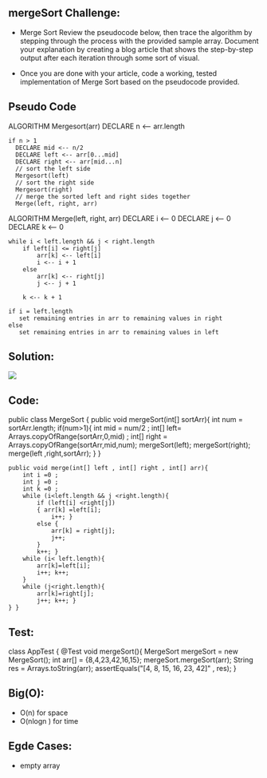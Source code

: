## mergeSort Challenge:
- Merge Sort Review the pseudocode below, then trace the algorithm by stepping through the process with the provided sample array. Document your explanation by creating a blog article that shows the step-by-step output after each iteration through some sort of visual.

* Once you are done with your article, code a working, tested implementation of Merge Sort based on the pseudocode provided.

## Pseudo Code

ALGORITHM Mergesort(arr)
    DECLARE n <-- arr.length

    if n > 1
      DECLARE mid <-- n/2
      DECLARE left <-- arr[0...mid]
      DECLARE right <-- arr[mid...n]
      // sort the left side
      Mergesort(left)
      // sort the right side
      Mergesort(right)
      // merge the sorted left and right sides together
      Merge(left, right, arr)

ALGORITHM Merge(left, right, arr)
    DECLARE i <-- 0
    DECLARE j <-- 0
    DECLARE k <-- 0

    while i < left.length && j < right.length
        if left[i] <= right[j]
            arr[k] <-- left[i]
            i <-- i + 1
        else
            arr[k] <-- right[j]
            j <-- j + 1

        k <-- k + 1

    if i = left.length
       set remaining entries in arr to remaining values in right
    else
       set remaining entries in arr to remaining values in left
 
## Solution:

![](https://i.ytimg.com/vi/JSceec-wEyw/maxresdefault.jpg)


## Code:

public class MergeSort {
    public void mergeSort(int[] sortArr){
        int num = sortArr.length;
        if(num>1){
            int mid = num/2 ;
            int[] left= Arrays.copyOfRange(sortArr,0,mid) ;
            int[] right = Arrays.copyOfRange(sortArr,mid,num);
            mergeSort(left);
            mergeSort(right);
            merge(left ,right,sortArr);
        }
    }

    public void merge(int[] left , int[] right , int[] arr){
        int i =0 ;
        int j =0 ;
        int k =0 ;
        while (i<left.length && j <right.length){
            if (left[i] <right[j])
            { arr[k] =left[i];
                i++; }
            else {
                arr[k] = right[j];
                j++;
            }
            k++; }
        while (i< left.length){
            arr[k]=left[i];
            i++; k++;
        }
        while (j<right.length){
            arr[k]=right[j];
            j++; k++; }
    } }

## Test:


class AppTest {
    @Test void mergeSort(){
        MergeSort mergeSort = new MergeSort();
        int arr[] = {8,4,23,42,16,15};
        mergeSort.mergeSort(arr);
        String res = Arrays.toString(arr);
        assertEquals("[4, 8, 15, 16, 23, 42]" , res);
    }

## Big(O):

- O(n) for space 
- O(nlogn ) for time

## Egde Cases:
- empty array